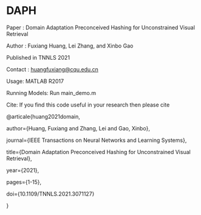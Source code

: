 # DAPH
Paper : Domain Adaptation Preconceived Hashing for Unconstrained Visual Retrieval

Author : Fuxiang Huang, Lei Zhang, and Xinbo Gao

Published in TNNLS 2021

Contact : huangfuxiang@cqu.edu.cn


Usage:  MATLAB R2017

Running Models:  Run main_demo.m

Cite: If you find this code useful in your research then please cite

@articale{huang2021domain,

  author={Huang, Fuxiang and Zhang, Lei and Gao, Xinbo},
  
  journal={IEEE Transactions on Neural Networks and Learning Systems},
  
  title={Domain Adaptation Preconceived Hashing for Unconstrained Visual Retrieval}, 
  
  year={2021},
  
  pages={1-15},
  
  doi={10.1109/TNNLS.2021.3071127}
  
}
